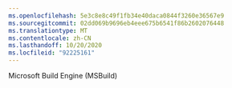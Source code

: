 ```yaml
---
ms.openlocfilehash: 5e3c8e8c49f1fb34e40daca0844f3260e36567e9
ms.sourcegitcommit: 02dd069b9696eb4eee675b6541f86b2602076448
ms.translationtype: MT
ms.contentlocale: zh-CN
ms.lasthandoff: 10/20/2020
ms.locfileid: "92225161"
---
```

Microsoft Build Engine (MSBuild)